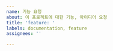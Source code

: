 ```yaml
---
name: 기능 요청
about: 이 프로젝트에 대한 기능, 아이디어 요청
title: 'feature: '
labels: documentation, feature
assignees: ''

---
```



